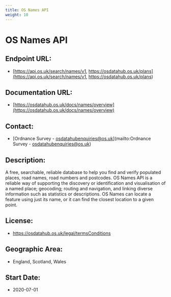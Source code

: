```yaml
---
title: OS Names API
weight: 10
---
```


# OS Names API

## Endpoint URL:
 - [https://api.os.uk/search/names/v1, https://osdatahub.os.uk/plans](https://api.os.uk/search/names/v1, https://osdatahub.os.uk/plans)

## Documentation URL:
 - [https://osdatahub.os.uk/docs/names/overview](https://osdatahub.os.uk/docs/names/overview)

## Contact:
 - [Ordnance Survey - <osdatahubenquiries@os.uk>](mailto:Ordnance Survey - <osdatahubenquiries@os.uk>)

## Description:
A free, searchable, reliable database to help you find and verify populated places, road names, road numbers and postcodes. OS Names API is a reliable way of supporting the discovery or identification and visualisation of a named place; geocoding; routing and navigation, and linking diverse information such as statistics or descriptions. OS Names can locate a feature using just its name, or it can find the closest location to a given point.

## License:
 - https://osdatahub.os.uk/legal/termsConditions

## Geographic Area:
 - England, Scotland, Wales

## Start Date:
 - 2020-07-01

